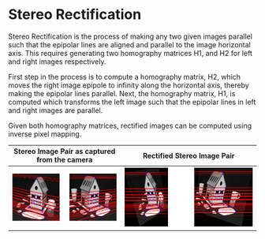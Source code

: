 # Stereo Rectification 

Stereo Rectification is the process of making any two given images parallel such that the epipolar lines are aligned and parallel to the image horizontal axis. This requires generating two homography matrices H1, and H2 for left and right images respectively.

First step in the process is to compute a homography matrix, H2, which moves the right image epipole to infinity along the horizontal axis, thereby making the epipolar lines parallel. Next, the homography matrix, H1, is computed which transforms the left image such that the epipolar lines in left and right images are parallel.

Given both homography matrices, rectified images can be computed using inverse pixel mapping.


Stereo Image Pair as captured from the camera  |  Rectified Stereo Image Pair
:----------------------------:|:-------------------------:
![ ](media/unrectified.png)  |  ![ ](media/rectified.png)